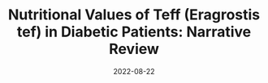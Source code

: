 ---
title: "Nutritional Values of Teff (Eragrostis tef) in Diabetic Patients: Narrative Review"
collection: publications
permalink: /publication/2022-DovePress
date: 2022-08-22
venue: 'Diabetes, Metabolic Syndrome and Obesity: Targets and Therapy, DovePress'
paperurl: '/files/pdf/publication/publication07.pdf'
link: 'https://doi.org/10.2147/DMSO.S366958'
citation: 'Habte ML, Beyene EA, Feyisa TO, Admasu FT, Tilahun A, Diribsa GC. Nutritional Values of Teff (Eragrostis tef) in Diabetic Patients: Narrative Review. Diabetes Metab Syndr Obes. 2022;15:2599-2606, https://doi.org/10.2147/DMSO.S366958'
---